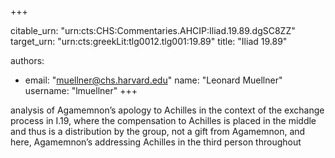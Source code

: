 +++


citable_urn: "urn:cts:CHS:Commentaries.AHCIP:Iliad.19.89.dgSC8ZZ"
target_urn: "urn:cts:greekLit:tlg0012.tlg001:19.89"
title: "Iliad 19.89"

authors:
- email: "muellner@chs.harvard.edu"
  name: "Leonard Muellner"
  username: "lmuellner"
+++

<p>analysis of Agamemnon’s apology to Achilles in the context of the exchange process in I.19, where the compensation to Achilles is placed in the middle and thus is a distribution by the group, not a gift from Agamemnon, and here, Agamemnon’s addressing Achilles in the third person throughout</p>